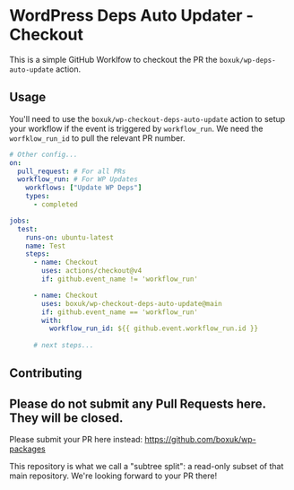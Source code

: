 # WordPress Deps Auto Updater - Checkout 

This is a simple GitHub Worklfow to checkout the PR the `boxuk/wp-deps-auto-update` action.

## Usage

You'll need to use the `boxuk/wp-checkout-deps-auto-update` action to setup your workflow if the event is triggered by `workflow_run`. We need the `worfklow_run_id` to pull the relevant PR number. 

```yml
# Other config...
on:
  pull_request: # For all PRs
  workflow_run: # For WP Updates
    workflows: ["Update WP Deps"]
    types:
      - completed

jobs:
  test:
    runs-on: ubuntu-latest
    name: Test
    steps:
      - name: Checkout
        uses: actions/checkout@v4
        if: github.event_name != 'workflow_run'

      - name: Checkout
        uses: boxuk/wp-checkout-deps-auto-update@main
        if: github.event_name == 'workflow_run'
        with:
          workflow_run_id: ${{ github.event.workflow_run.id }}
      
      # next steps...
```

## Contributing

Please do not submit any Pull Requests here. They will be closed.
---

Please submit your PR here instead: https://github.com/boxuk/wp-packages

This repository is what we call a "subtree split": a read-only subset of that main repository.
We're looking forward to your PR there!